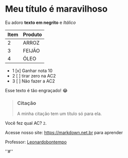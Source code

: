 # Meu título é maravilhoso


Eu adoro **texto em negrito** e _Itálico_



| Item        | Produto  |
| ----------- | ----------- |
| 2           | ARROZ    |
| 3           | FEIJÃO
| 4          | ÓLEO      | 




- 1 [x] Ganhar nota 10
- 2 [ ] tirar zero na AC2
- 3 [ ] Não fazer a AC2







Esse texto é tão engraçado! :joy:




> ### Citação ###
> A minha citação tem um título só para ela.






Você fez qual AC?  `2`.





Acesse nosso site: https://markdown.net.br para aprender







Professor: [Leonardobontempo](https://github.com/leonardobontempo)




''#'' 

